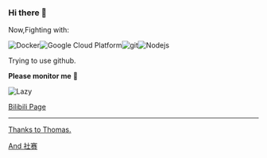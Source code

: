 ### Hi there 👋

<!--
**Fei-meet/Fei-meet** is a ✨ _special_ ✨ repository because its `README.md` (this file) appears on your GitHub profile.


- 🔭 I’m currently working on ML/NLP/AI
- 🌱 I’m currently learning ...
- 👯 I’m looking to collaborate on ...
- 🤔 I’m looking for help with ...
- 💬 Ask me about ...
- 📫 How to reach me: s2511180@ed.ac.uk / 972637301@qq
- 😄 Pronouns: ...
- ⚡ Fun fact: ...
-->

Now,Fighting with:

<img alt="Docker" src="https://img.shields.io/badge/-Docker-46a2f1?style=flat-square&logo=docker&logoColor=white" /><img alt="Google Cloud Platform" src="https://img.shields.io/badge/-Google_Cloud_Platform-1a73e8?style=flat-square&logo=google-cloud&logoColor=white" /><img alt="git" src="https://img.shields.io/badge/-Git-F05032?style=flat-square&logo=git&logoColor=white" /><img alt="Nodejs" src="https://img.shields.io/badge/-Nodejs-43853d?style=flat-square&logo=Node.js&logoColor=white" />


Trying to use github.

**Please monitor me** 🙇‍


<img src="https://github-readme-activity-graph.vercel.app/graph?username=Fei-meet&theme=github-compact&custom_title=Activity&radius=30&height=250" alt="Lazy">
<!--
![Fei_meet's GitHub stats](https://github-readme-stats.vercel.app/api?username=Fei-meet&show_icons=true&theme=radical)
-->

[Bilibili Page](https://space.bilibili.com/8229000?spm_id_from=333.1007.0.0)

------------
[Thanks to Thomas.](https://medium.com/swlh/how-to-create-a-self-updating-readme-md-for-your-github-profile-f8b05744ca91) 

[And 社赛](https://zhuanlan.zhihu.com/p/426231957?utm_id=0) 

